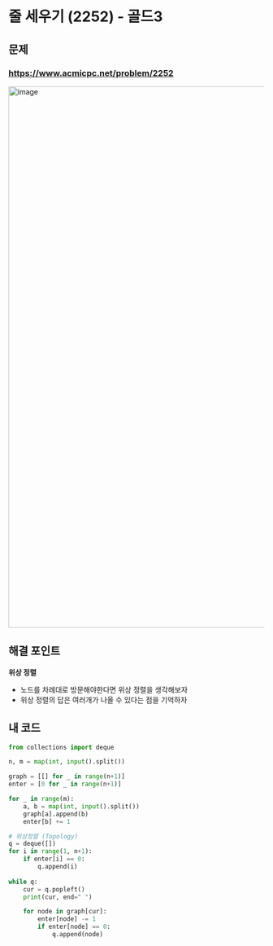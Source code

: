 # 줄 세우기  (2252) - 골드3

## 문제 
### https://www.acmicpc.net/problem/2252
<img width="1063" alt="image" src="https://user-images.githubusercontent.com/72330884/191490523-b2a1329c-c4c3-48e3-8f07-2e0a24967d92.png">

## 해결 포인트
**위상 정렬**
- 노드를 차례대로 방문해야한다면 위상 정렬을 생각해보자
- 위상 정렬의 답은 여러개가 나올 수 있다는 점을 기억하자

## 내 코드
```python
from collections import deque

n, m = map(int, input().split())

graph = [[] for _ in range(n+1)]
enter = [0 for _ in range(n+1)]

for _ in range(m):
    a, b = map(int, input().split())
    graph[a].append(b)
    enter[b] += 1

# 위상정렬 (Topology)
q = deque([])
for i in range(1, n+1):
    if enter[i] == 0:
        q.append(i)
        
while q:
    cur = q.popleft()
    print(cur, end=" ")

    for node in graph[cur]:
        enter[node] -= 1
        if enter[node] == 0:
            q.append(node)

```
